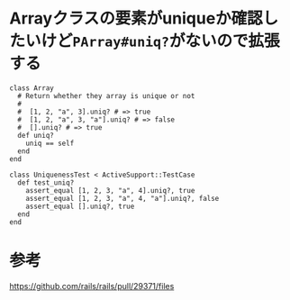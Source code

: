 # Arrayクラスの要素がuniqueか確認したいけど`PArray#uniq?`がないので拡張する

```
class Array
  # Return whether they array is unique or not
  #
  #  [1, 2, "a", 3].uniq? # => true
  #  [1, 2, "a", 3, "a"].uniq? # => false
  #  [].uniq? # => true
  def uniq?
    uniq == self
  end
end
   
class UniquenessTest < ActiveSupport::TestCase
  def test_uniq?
    assert_equal [1, 2, 3, "a", 4].uniq?, true
    assert_equal [1, 2, 3, "a", 4, "a"].uniq?, false
    assert_equal [].uniq?, true
  end
end
```

# 参考

https://github.com/rails/rails/pull/29371/files